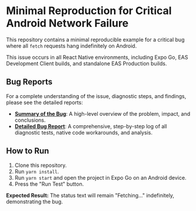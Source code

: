 # Minimal Reproduction for Critical Android Network Failure

This repository contains a minimal reproducible example for a critical bug where all `fetch` requests hang indefinitely on Android.

This issue occurs in all React Native environments, including Expo Go, EAS Development Client builds, and standalone EAS Production builds.

## Bug Reports

For a complete understanding of the issue, diagnostic steps, and findings, please see the detailed reports:

*   **[Summary of the Bug](./summary%20of%20bug.md)**: A high-level overview of the problem, impact, and conclusions.
*   **[Detailed Bug Report](./detailed%20bug%20report.md)**: A comprehensive, step-by-step log of all diagnostic tests, native code workarounds, and analysis.

## How to Run

1.  Clone this repository.
2.  Run `yarn install`.
3.  Run `yarn start` and open the project in Expo Go on an Android device.
4.  Press the "Run Test" button.

**Expected Result:** The status text will remain "Fetching..." indefinitely, demonstrating the bug.

